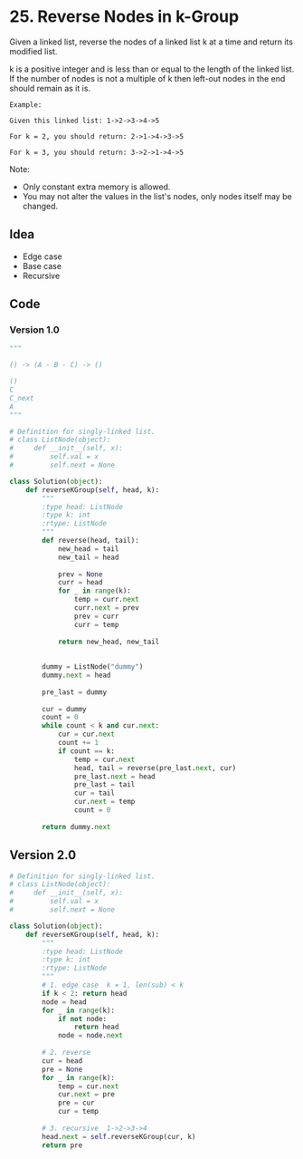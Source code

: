 #  25. Reverse Nodes in k-Group


Given a linked list, reverse the nodes of a linked list k at a time and return its modified list.

k is a positive integer and is less than or equal to the length of the linked list. If the number of nodes is not a multiple of k then left-out nodes in the end should remain as it is.


```
Example:

Given this linked list: 1->2->3->4->5

For k = 2, you should return: 2->1->4->3->5

For k = 3, you should return: 3->2->1->4->5
```

Note:

* Only constant extra memory is allowed.
* You may not alter the values in the list's nodes, only nodes itself may be changed.

## Idea

- Edge case 
- Base case 
- Recursive

## Code 

### Version 1.0

``` python
"""

() -> (A - B - C) -> ()

()
C
C_next 
A
"""

# Definition for singly-linked list.
# class ListNode(object):
#     def __init__(self, x):
#         self.val = x
#         self.next = None

class Solution(object):
    def reverseKGroup(self, head, k):
        """
        :type head: ListNode
        :type k: int
        :rtype: ListNode
        """
        def reverse(head, tail):
            new_head = tail
            new_tail = head 
            
            prev = None 
            curr = head 
            for _ in range(k):
                temp = curr.next 
                curr.next = prev
                prev = curr 
                curr = temp
            
            return new_head, new_tail 
            
        
        dummy = ListNode("dummy")
        dummy.next = head
        
        pre_last = dummy 
        
        cur = dummy 
        count = 0
        while count < k and cur.next:
            cur = cur.next 
            count += 1
            if count == k:
                temp = cur.next 
                head, tail = reverse(pre_last.next, cur)
                pre_last.next = head 
                pre_last = tail 
                cur = tail
                cur.next = temp
                count = 0 
                
        return dummy.next 
```

## Version 2.0

``` python 
# Definition for singly-linked list.
# class ListNode(object):
#     def __init__(self, x):
#         self.val = x
#         self.next = None

class Solution(object):
    def reverseKGroup(self, head, k):
        """
        :type head: ListNode
        :type k: int
        :rtype: ListNode
        """
        # 1. edge case  k = 1, len(sub) < k 
        if k < 2: return head 
        node = head 
        for _ in range(k):
            if not node:
                return head 
            node = node.next 
        
        # 2. reverse 
        cur = head 
        pre = None 
        for _ in range(k):
            temp = cur.next
            cur.next = pre
            pre = cur
            cur = temp
                
        # 3. recursive  1->2->3->4
        head.next = self.reverseKGroup(cur, k)
        return pre
```



